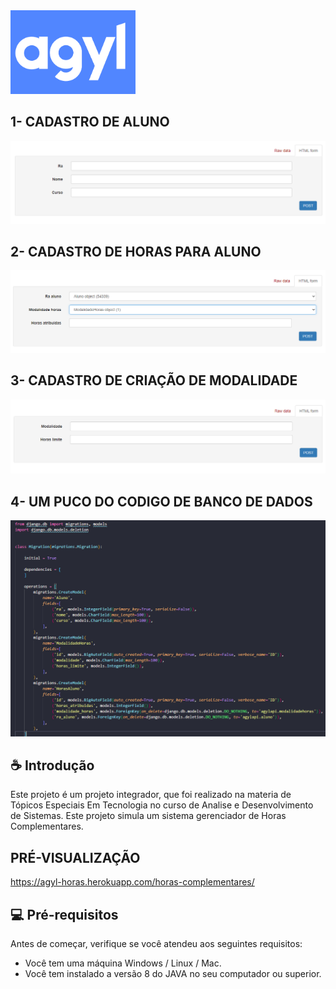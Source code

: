 <img src="./img/logo.png" alt="logo" style="width: 200px ;">


## 1- CADASTRO DE ALUNO
<img src="./img/aluno.png" alt="aluno">

## 2- CADASTRO DE HORAS PARA ALUNO
<img src="./img/horas.png" alt="horas">

## 3- CADASTRO DE CRIAÇÃO DE MODALIDADE
<img src="./img/modalidade.png" alt="modalidade">

## 4- UM PUCO DO CODIGO DE BANCO DE DADOS
<img src="./img/banco.png" alt="banco">

## ☕ Introdução

Este projeto é um projeto integrador, que foi realizado na materia de Tópicos Especiais Em Tecnologia no curso de Analise e Desenvolvimento de Sistemas. 
Este projeto simula um sistema gerenciador de Horas Complementares.

## PRÉ-VISUALIZAÇÃO 
  https://agyl-horas.herokuapp.com/horas-complementares/

## 💻 Pré-requisitos

Antes de começar, verifique se você atendeu aos seguintes requisitos:

* Você tem uma máquina Windows / Linux / Mac.
* Você tem instalado a versão 8 do JAVA no seu computador ou superior.




